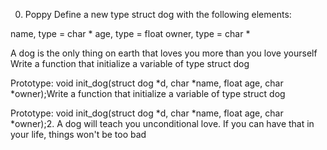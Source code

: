 0. Poppy
Define a new type struct dog with the following elements:

name, type = char *
age, type = float
owner, type = char *

A dog is the only thing on earth that loves you more than you love yourself
Write a function that initialize a variable of type struct dog

Prototype: void init_dog(struct dog *d, char *name, float age, char *owner);Write a function that initialize a variable of type struct dog

Prototype: void init_dog(struct dog *d, char *name, float age, char *owner);2.
 A dog will teach you unconditional love. If you can have that in your life, things won't be too bad
